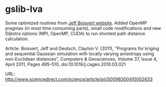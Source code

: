 # gslib-lva

Some optimized routines from [Jeff Boisvert website](http://www.ualberta.ca/~jbb/LVA_code.html).
Added OpenMP pragmas (in most time consuming parts), small code modifications and new Dijkstra options (MPI, OpenMP, CUDA)
to run shortest path distance calculation.

Article: Boisvert, Jeff and Deutsch, Clayton V. (2011), "Programs for kriging and sequential Gaussian simulation with locally varying anisotropy using non-Euclidean distances", Computers & Geosciences, Volume 37, Issue 4, April 2011, Pages 495–510, doi:10.1016/j.cageo.2010.03.021

URL: http://www.sciencedirect.com/science/article/pii/S0098300410002633
